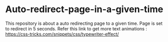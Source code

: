 # Auto-redirect-page-in-a-given-time
This repository is about a auto redirecting page to a given time. Page is set to redirect in 5 seconds.
Refer this link to get more text animations : https://css-tricks.com/snippets/css/typewriter-effect/
